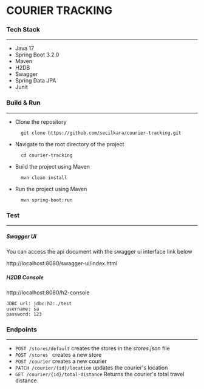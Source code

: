 # COURIER TRACKING

### Tech Stack

-----
* Java 17
* Spring Boot 3.2.0
* Maven
* H2DB
* Swagger
* Spring Data JPA
* Junit



### Build & Run

-----
* Clone the repository

        git clone https://github.com/secilkara/courier-tracking.git


* Navigate to the root directory of the project
    
        cd courier-tracking


* Build the project using Maven

        mvn clean install


* Run the project using Maven

        mvn spring-boot:run



### Test

----
##### Swagger UI
You can access the api document with the swagger ui interface link below

http://localhost:8080/swagger-ui/index.html


##### H2DB Console

http://localhost:8080/h2-console    

    JDBC url: jdbc:h2:./test
    username: sa
    password: 123


### Endpoints

------

* `POST /stores/default` creates the stores in the _stores.json_ file
* `POST /stores ` creates a new store
* `POST /courier` creates a new courier
* `PATCH /courier/{id}/location` updates the courier's location
* `GET /courier/{id}/total-distance` Returns the courier's total travel distance


